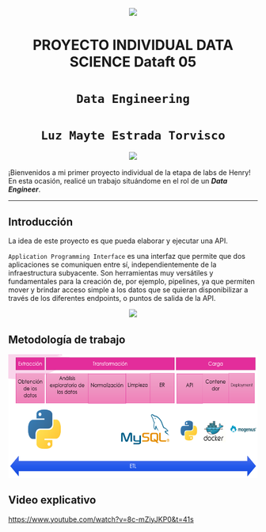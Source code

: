 <p align=center><img src=https://d31uz8lwfmyn8g.cloudfront.net/Assets/logo-henry-white-lg.png><p>

# <h1 align=center> **PROYECTO INDIVIDUAL DATA SCIENCE Dataft 05** </h1>

# <h1 align=center>**`Data Engineering`**</h1>
# <h1 align=center>**`Luz Mayte Estrada Torvisco`**</h1>

<p align="center">
<img src="https://files.realpython.com/media/What-is-Data-Engineering_Watermarked.607e761a3c0e.jpg"  height=300>
</p>


¡Bienvenidos a mi primer proyecto individual de la etapa de labs de Henry! En esta ocasión, realicé un trabajo situándome en el rol de un ***Data Engineer***. 

<hr>  

## **Introducción**

La idea de este proyecto es que pueda elaborar y ejecutar una API.

`Application Programming Interface` es una interfaz que permite que dos aplicaciones se comuniquen entre sí, independientemente de la infraestructura subyacente. Son herramientas muy versátiles y fundamentales para la creación de, por ejemplo, pipelines, ya que permiten mover y brindar acceso simple a los datos que se quieran disponibilizar a través de los diferentes endpoints, o puntos de salida de la API.

<p align=center>
<img src = 'https://i.ibb.co/9t3dD7D/blog-zenvia-imagens-3.png' height=250><p>

## **Metodología de trabajo**

<img src = 'Imagenes\metodologia.png' height=250><p>


## **Video explicativo**
https://www.youtube.com/watch?v=8c-mZiyJKP0&t=41s

